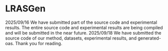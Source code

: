 # LRASGen

2025/09/16 We have submitted part of the source code and experimental results. The entire source code and experimental results are being compiled and will be submitted in the near future.
2025/09/18 We have submitted the source code of our method, datasets, experimental results, and generated-oas. Thank you for reading.